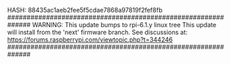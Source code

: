HASH: 88435ac1aeb2fee5f5cdae7868a97819f2fef8fb
##############################################################
WARNING: This update bumps to rpi-6.1.y linux tree
This update will install from the 'next' firmware branch.
See discussions at:
https://forums.raspberrypi.com/viewtopic.php?t=344246
##############################################################
